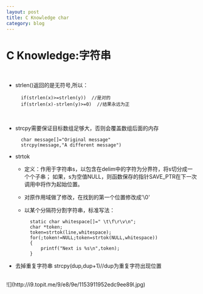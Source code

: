 ```yaml
---
layout: post
title: C Knowledge char
category: blog
---
```


C Knowledge:字符串
===
<br/>

+ strlen()返回的是无符号,所以：

		if(strlen(x)>=strlen(y))  //是对的
		if(strlen(x)-strlen(y)>=0)  //结果永远为正

<br/>

+ strcpy需要保证目标数组足够大，否则会覆盖数组后面的内存
	
		char message[]="Original message"
		strcpy(message,"A different message")


+ strtok

	+ 定义：作用于字符串s，以包含在delim中的字符为分界符，将s切分成一个个子串；
   如果，s为空值NULL，则函数保存的指针SAVE_PTR在下一次调用中将作为起始位置。
	+ 对原作用域做了修改，在找到的第一个位置修改成'\0'
	+ 以某个分隔符分割字符串，标准写法：
	
			static char whitespace[]=" \t\f\r\v\n";
			char *token;
			token=strtok(line,whitespace);
			for(;token!=NULL;token=strtok(NULL,whitespace))
			{
				printf("Next is %s\n",token);
			}
	
 

+ 去掉重复字符串
	strcpy(dup,dup+1)//dup为重复字符出现位置


<br/>
![](http://i9.topit.me/9/e8/9e/1153911952edc9ee89l.jpg)